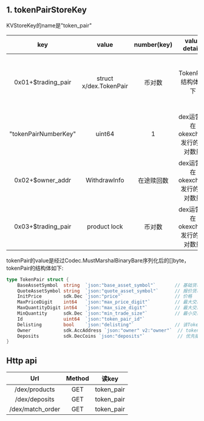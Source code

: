 ## 1. tokenPairStoreKey

KVStoreKey的name是"token_pair"

|       key                |          value           |   number(key) |    value details    | Value size |         Clean up         |      备注       |
| :----------------------: | :----------------------: | :----------: | :-----------------: | :--------: | :----------------------: | :-------------: |
|    0x01+$trading_pair   | struct x/dex.TokenPair    |   币对数      | TokenPair结构体如下 |    <1k     | 有接口删除上交易所的币对 | 存的交易币对的详细信息 |
| "tokenPairNumberKey"     |        uint64            |      1        |  dex运营方在okexchain发行的币对数量  |  <1k |                | 存的okexchain交易币对的数量 |
|     0x02+$owner_addr     |        WithdrawInfo      |  在途赎回数   |  dex运营方在okexchain发行的币对数量  |  <1k |                | 存的okexchain交易币对的数量 |
|     0x03+$trading_pair   |        product lock      |   币对数      |  dex运营方在okexchain发行的币对数量  |  <1k |                | 存的okexchain交易币对的数量 |

tokenPair的value是经过Codec.MustMarshalBinaryBare序列化后的[]byte，tokenPair的结构体如下:

```go
type TokenPair struct {
	BaseAssetSymbol  string  `json:"base_asset_symbol"`		  // 基础货币
	QuoteAssetSymbol string  `json:"quote_asset_symbol"`	  // 报价货币
	InitPrice        sdk.Dec `json:"price"`					  // 价格
	MaxPriceDigit    int64   `json:"max_price_digit"`	 	  // 最大交易价格的小数点位数
	MaxQuantityDigit int64   `json:"max_size_digit"`		  // 最大交易数量的小数点位数
	MinQuantity      sdk.Dec `json:"min_trade_size"`		  // 最小交易数量
	Id               uint64  `json:"token_pair_id"`
	Delisting        bool    `json:"delisting"` 		      // 该TokenPair是否处于提案下线中 delisting
	Owner            sdk.AccAddress `json:"owner" v2:"owner"`  // token的所有者
	Deposits		 sdk.DecCoins `json:"deposits"`            // 优先撮合成交金
}
```



## Http api

|       Url        | Method |       读key       |
| :--------------: | :----: | :--------------: |
| /dex/products    |  GET   | token_pair       |
| /dex/deposits    |  GET   | token_pair       |
| /dex/match_order |  GET   | token_pair       |


